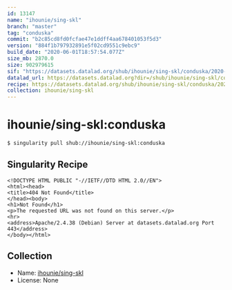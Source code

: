 ```yaml
---
id: 13147
name: "ihounie/sing-skl"
branch: "master"
tag: "conduska"
commit: "b2c85cd8fd0fcfae47e1ddff4aa678401053f5d3"
version: "884f1b797932891e5f02cd9551c9ebc9"
build_date: "2020-06-01T18:57:54.077Z"
size_mb: 2870.0
size: 902979615
sif: "https://datasets.datalad.org/shub/ihounie/sing-skl/conduska/2020-06-01-b2c85cd8-884f1b79/884f1b797932891e5f02cd9551c9ebc9.sif"
datalad_url: https://datasets.datalad.org?dir=/shub/ihounie/sing-skl/conduska/2020-06-01-b2c85cd8-884f1b79/
recipe: https://datasets.datalad.org/shub/ihounie/sing-skl/conduska/2020-06-01-b2c85cd8-884f1b79/Singularity
collection: ihounie/sing-skl
---
```


# ihounie/sing-skl:conduska

```bash
$ singularity pull shub://ihounie/sing-skl:conduska
```

## Singularity Recipe

```singularity
<!DOCTYPE HTML PUBLIC "-//IETF//DTD HTML 2.0//EN">
<html><head>
<title>404 Not Found</title>
</head><body>
<h1>Not Found</h1>
<p>The requested URL was not found on this server.</p>
<hr>
<address>Apache/2.4.38 (Debian) Server at datasets.datalad.org Port 443</address>
</body></html>
```

## Collection

 - Name: [ihounie/sing-skl](https://github.com/ihounie/sing-skl)
 - License: None

